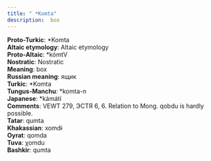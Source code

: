 ```yaml
---
title: " *Komta"
description:  box
---
```


<strong>Proto-Turkic</strong>:  *Komta<br>
<strong>Altaic etymology</strong>:  Altaic etymology<br>
<strong> Proto-Altaic</strong>:  *kómtV<br>
<strong>Nostratic</strong>:  Nostratic<br>
<strong>Meaning</strong>:  box<br>
<strong>Russian meaning</strong>:  ящик<br>
<strong>Turkic</strong>:  *Komta<br>
<strong>Tungus-Manchu</strong>:  *komta-n<br>
<strong>Japanese</strong>:  *kámátí<br>
<strong>Comments</strong>:  VEWT 279, ЭСТЯ 6, 6. Relation to Mong. qobdu is hardly possible.<br>
<strong>Tatar</strong>:  qumta<br>
<strong>Khakassian</strong>:  xomdɨ<br>
<strong>Oyrat</strong>:  qomda<br>
<strong>Tuva</strong>:  χomdu<br>
<strong>Bashkir</strong>:  qumta<br>


